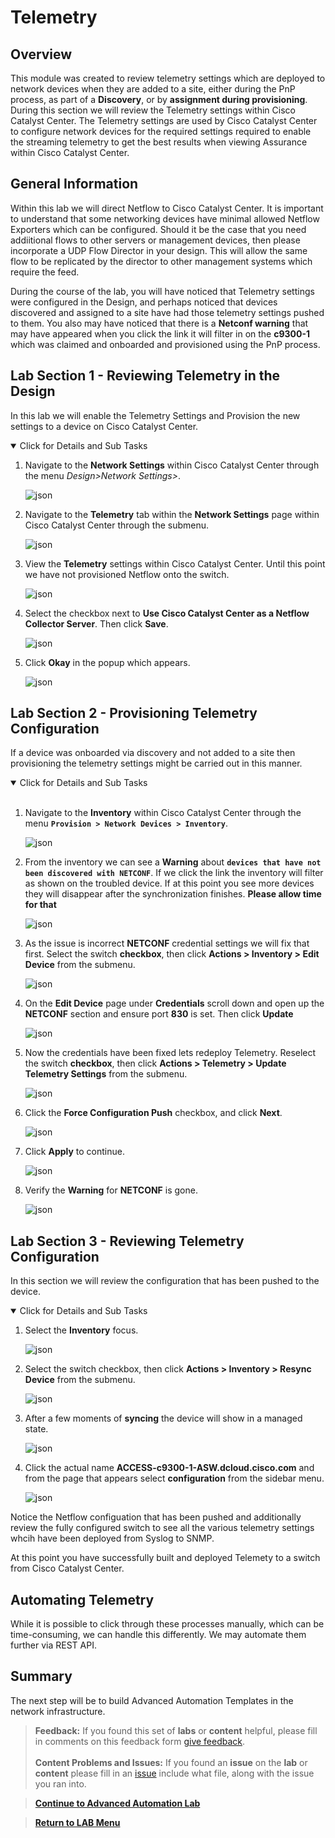 # Telemetry

## Overview

This module was created to review telemetry settings which are deployed to network devices when they are added to a site, either during the PnP process, as part of a **Discovery**, or by **assignment during provisioning**. During this section we will review the Telemetry settings within Cisco Catalyst Center. The Telemetry settings are used by Cisco Catalyst Center to configure network devices for the required settings required to enable the streaming telemetry to get the best results when viewing Assurance within Cisco Catalyst Center.

## General Information

Within this lab we will direct Netflow to Cisco Catalyst Center. It is important to understand that some networking devices have minimal allowed Netflow Exporters which can be configured. Should it be the case that you need addiitional flows to other servers or management devices, then please incorporate a UDP Flow Director in your design. This will allow the same flow to be replicated by the director to other management systems which require the feed.

During the course of the lab, you will have noticed that Telemetry settings were configured in the Design, and perhaps noticed that devices discovered and assigned to a site have had those telemetry settings pushed to them. You also may have noticed that there is a **Netconf warning** that may have appeared when you click the link it will filter in on the **c9300-1** which was claimed and onboarded and provisioned using the PnP process.

## Lab Section 1 - Reviewing Telemetry in the Design

In this lab we will enable the Telemetry Settings and Provision the new settings to a device on Cisco Catalyst Center.

<details open>
<summary> Click for Details and Sub Tasks</summary>

1. Navigate to the **Network Settings** within Cisco Catalyst Center through the menu *Design>Network Settings>*.

   ![json](./images/DNAC-Navigate-Settings.png?raw=true "Import JSON")

2. Navigate to the **Telemetry** tab within the **Network Settings** page within Cisco Catalyst Center through the submenu.

   ![json](./images/DNAC-Telemetry-Navigation-2.png?raw=true "Import JSON")

3. View the **Telemetry** settings within Cisco Catalyst Center. Until this point we have not provisioned Netflow onto the switch.

   ![json](./images/DNAC-Telemetry-Settings.png?raw=true "Import JSON")

4. Select the checkbox next to **Use Cisco Catalyst Center as a Netflow Collector Server**. Then click **Save**.

   ![json](./images/DNAC-Telemetry-Settings-NetFlow.png?raw=true "Import JSON")

5. Click **Okay** in the popup which appears.

   ![json](./images/DNAC-Telemetry-Settings-Save.png?raw=true "Import JSON")

</details>

## Lab Section 2 - Provisioning Telemetry Configuration

If a device was onboarded via discovery and not added to a site then provisioning the telemetry settings might be carried out in this manner.

<details open>
<summary> Click for Details and Sub Tasks</summary></br>

1. Navigate to the **Inventory** within Cisco Catalyst Center through the menu **`Provision > Network Devices > Inventory`**.

   ![json](./images/DNAC-NavigateInventory.png?raw=true "Import JSON")

2. From the inventory we can see a **Warning** about **`devices that have not been discovered with NETCONF`**. If we click the link the inventory will filter as shown on the troubled device. If at this point you see more devices they will disappear after the synchronization finishes. **Please allow time for that** 

   ![json](./images/DNAC-Provision-Telemetry-1.png?raw=true "Import JSON")

3. As the issue is incorrect **NETCONF** credential settings we will fix that first. Select the switch **checkbox**, then click **Actions > Inventory > Edit Device** from the submenu.

   ![json](./images/DNAC-Provision-Telemetry-2.png?raw=true "Import JSON")

4. On the **Edit Device** page under **Credentials** scroll down and open up the **NETCONF** section and ensure port **830** is set. Then click **Update**

   ![json](./images/DNAC-Provision-Telemetry-3.png?raw=true "Import JSON")

5. Now the credentials have been fixed lets redeploy Telemetry. Reselect the switch **checkbox**, then click **Actions > Telemetry > Update Telemetry Settings** from the submenu.

    ![json](./images/DNAC-Provision-Telemetry-4.png?raw=true "Import JSON")

6. Click the **Force Configuration Push** checkbox, and click **Next**.

    ![json](./images/DNAC-Provision-Telemetry-5.png?raw=true "Import JSON")

7. Click **Apply** to continue.

    ![json](./images/DNAC-Provision-Telemetry-6.png?raw=true "Import JSON")

8. Verify the **Warning** for **NETCONF** is gone.

    ![json](./images/DNAC-Provision-Telemetry-7.png?raw=true "Import JSON")

</details>

## Lab Section 3 - Reviewing Telemetry Configuration

In this section we will review the configuration that has been pushed to the device.

<details open>
<summary> Click for Details and Sub Tasks</summary>

1. Select the **Inventory** focus.

   ![json](./images/DNAC-Provision-Telemetry-1.png?raw=true "Import JSON")

2. Select the switch checkbox, then click **Actions > Inventory > Resync Device** from the submenu.

   ![json](./images/DNAC-Provision-Resync.png?raw=true "Import JSON")

3. After a few moments of **syncing** the device will show in a managed state.

   ![json](./images/DNAC-Provision-Telemetry-1.png?raw=true "Import JSON")

4. Click the actual name **ACCESS-c9300-1-ASW.dcloud.cisco.com** and from the page that appears select **configuration** from the sidebar menu.

   ![json](./images/DNAC-Provision-Config.png?raw=true "Import JSON")

Notice the Netflow configuation that has been pushed and additionally review the fully configured switch to see all the various telemetry settings whcih have been deployed from Syslog to SNMP.

</details>

At this point you have successfully built and deployed Telemety to a switch from Cisco Catalyst Center.

## Automating Telemetry

While it is possible to click through these processes manually, which can be time-consuming, we can handle this differently. We may automate them further via REST API.

## Summary

The next step will be to build Advanced Automation Templates in the network infrastructure. 

> **Feedback:** If you found this set of **labs** or **content** helpful, please fill in comments on this feedback form [give feedback](https://github.com/kebaldwi/DNAC-TEMPLATES/discussions/new?category=feedback-and-ideas).</br></br>
**Content Problems and Issues:** If you found an **issue** on the **lab** or **content** please fill in an [issue](https://github.com/kebaldwi/DNAC-TEMPLATES/issues/new) include what file, along with the issue you ran into. 

> [**Continue to Advanced Automation Lab**](./module6-advanced.md)

> [**Return to LAB Menu**](./README.md)
